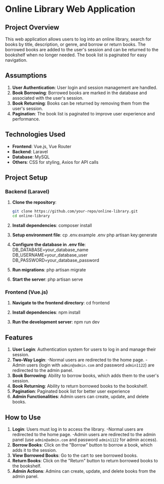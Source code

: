 # Online Library Web Application

## Project Overview

This web application allows users to log into an online library, search for books by title, description, or genre, and borrow or return books. The borrowed books are added to the user's session and can be returned to the bookshelf when no longer needed. The book list is paginated for easy navigation.

## Assumptions

1. **User Authentication**: User login and session management are handled.
2. **Book Borrowing**: Borrowed books are marked in the database and associated with the user's session.
3. **Book Returning**: Books can be returned by removing them from the user's session.
4. **Pagination**: The book list is paginated to improve user experience and performance.

## Technologies Used

- **Frontend**: Vue.js, Vue Router
- **Backend**: Laravel
- **Database**: MySQL
- **Others**: CSS for styling, Axios for API calls

## Project Setup

### Backend (Laravel)

1. **Clone the repository**:

   ```bash
   git clone https://github.com/your-repo/online-library.git
   cd online-library

   ```

2. **Install dependencies**:
   composer install

3. **Setup environment file**:
   cp .env.example .env
   php artisan key:generate

4. **Configure the database in .env file**:
   DB_DATABASE=your_database_name
   DB_USERNAME=your_database_user
   DB_PASSWORD=your_database_password

5. **Run migrations**:
   php artisan migrate

6. **Start the server**:
   php artisan serve

### Frontend (Vue.js)

1. **Navigate to the frontend directory**:
   cd frontend

2. **Install dependencies**:
   npm install

3. **Run the development server**:
   npm run dev

## Features

1. **User Login**: Authentication system for users to log in and manage their session.
2. **Two-Way Login**:
   -Normal users are redirected to the home page.
   -Admin users (login with `admin@admin.com` and password `admin1122`) are redirected to the admin panel.
3. **Book Borrowing**: Ability to borrow books, which adds them to the user's session.
4. **Book Returning**: Ability to return borrowed books to the bookshelf.
5. **Pagination**: Paginated book list for better user experience
6. **Admin Functionalities**: Admin users can create, update, and delete books.

## How to Use

1. **Login**: Users must log in to access the library.
   -Normal users are redirected to the home page.
   -Admin users are redirected to the admin panel (use `admin@admin.com` and password `admin1122` for admin access).
2. **Borrow Books**: Click on the "Borrow" button to borrow a book, which adds it to the session.
3. **View Borrowed Books**: Go to the cart to see borrowed books.
4. **Return Books**: Click on the "Return" button to return borrowed books to the bookshelf.
5. **Admin Actions**: Admins can create, update, and delete books from the admin panel.
